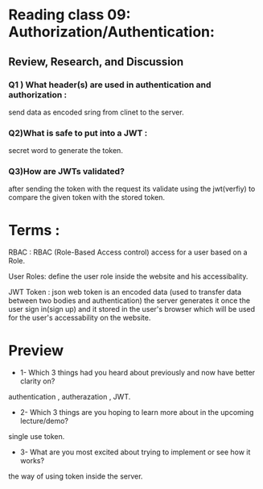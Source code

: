 # Reading class 09: Authorization/Authentication:

## Review, Research, and Discussion

### Q1 ) What header(s) are used in authentication and authorization :

send data as encoded sring from clinet to the server.

### Q2)What is safe to put into a JWT :

secret word to generate the token.

### Q3)How are JWTs validated?

after sending the token with the request its validate using the jwt(verfiy) to compare the given token with the stored token.

# Terms :

RBAC :
RBAC (Role-Based Access control) access for a user based on a Role.

User Roles: define the user role inside the website and his accessibality.

JWT Token : json web token is an encoded data (used to transfer data between two bodies and authentication) the server generates it once the user sign in(sign up) and it stored in the user's browser which will be used for the user's accessability on the website.

# Preview

- 1- Which 3 things had you heard about previously and now have better clarity on?

authentication , autherazation , JWT.

- 2- Which 3 things are you hoping to learn more about in the upcoming lecture/demo?

single use token.

- 3- What are you most excited about trying to implement or see how it works?

the way of using token inside the server.
